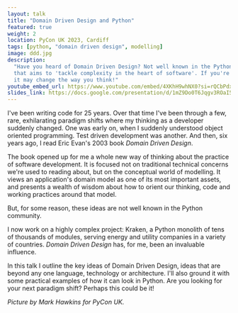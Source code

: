 ```yaml
---
layout: talk
title: "Domain Driven Design and Python"
featured: true
weight: 2
location: PyCon UK 2023, Cardiff
tags: [python, "domain driven design", modelling]
image: ddd.jpg
description:
  "Have you heard of Domain Driven Design? Not well known in the Python world, it's an influential development approach
  that aims to 'tackle complexity in the heart of software'. If you're working on complex problems, watch this talk:
  it may change the way you think!"
youtube_embed_url: https://www.youtube.com/embed/4XKhH9whNX0?si=rQCbPdxDv15n_kxm
slides_link: https://docs.google.com/presentation/d/1mZ9Do0T6Jqgv3ROaI5gyvnFce0KlnHhtaqUmvnoWaDE/edit?usp=sharing
---
```


I've been writing code for 25 years. Over that time I've been through a few, rare, exhilarating paradigm shifts where my thinking as a developer suddenly changed. One was early on, when I suddenly understood object oriented programming. Test driven development was another. And then, six years ago, I read Eric Evan's 2003 book _Domain Driven Design_.

The book opened up for me a whole new way of thinking about the practice of software development. It is focused not on traditional technical concerns we're used to reading about, but on the conceptual world of modelling. It views an application's domain model as one of its most important assets, and presents a wealth of wisdom about how to orient our thinking, code and working practices around that model.

But, for some reason, these ideas are not well known in the Python community.

I now work on a highly complex project: Kraken, a Python monolith of tens of thousands of modules, serving energy and utility companies in a variety of countries. _Domain Driven Design_ has, for me, been an invaluable influence.

In this talk I outline the key ideas of Domain Driven Design, ideas that are beyond any one language, technology or architecture. I'll also ground it with some practical examples of how it can look in Python. Are you looking for your next paradigm shift? Perhaps this could be it!

_Picture by Mark Hawkins for PyCon UK._
